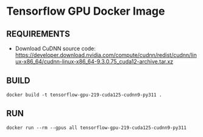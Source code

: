 # Tensorflow GPU Docker Image

## REQUIREMENTS
- Download CuDNN source code: https://developer.download.nvidia.com/compute/cudnn/redist/cudnn/linux-x86_64/cudnn-linux-x86_64-9.3.0.75_cuda12-archive.tar.xz

## BUILD
```shell
docker build -t tensorflow-gpu-219-cuda125-cudnn9-py311 .
```

## RUN
```shell
docker run --rm --gpus all tensorflow-gpu-219-cuda125-cudnn9-py311
```
